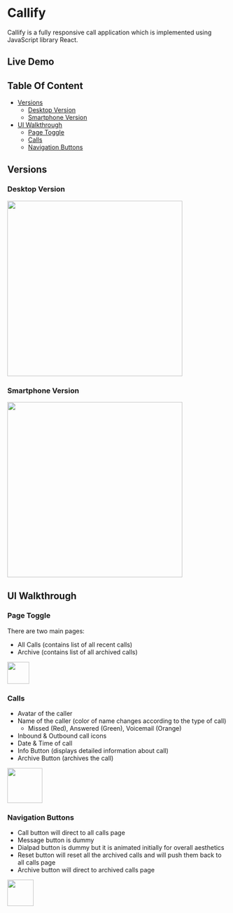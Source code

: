 # Callify

Callify is a fully responsive call application which is implemented using JavaScript library React.

## Live Demo

## Table Of Content
- [Versions](#version)
  - [Desktop Version](#desktop)
  - [Smartphone Version](#phone)
- [UI Walkthrough](#ui)
  - [Page Toggle](#page)
  - [Calls](#call)
  - [Navigation Buttons](#nav)

<a name="version"/>

## Versions
<a name="desktop"/>

### Desktop Version
<img src="../main/readmeImages/callifyDesktop.png"  height="400">
<a name="phone"/>

### Smartphone Version
<img src="../main/readmeImages/callifyMobile.png"  height="400">
<a name="ui"/>

## UI Walkthrough
<a name="page"/>

### Page Toggle
There are two main pages:
- All Calls (contains list of all recent calls)
- Archive (contains list of all archived calls)
<img src="../main/readmeImages/callifyPageToggle.png" height="50">
<a name="call"/>

### Calls
- Avatar of the caller
- Name of the caller (color of name changes according to the type of call)
  - Missed (Red), Answered (Green), Voicemail (Orange)
- Inbound & Outbound call icons
- Date & Time of call
- Info Button (displays detailed information about call)
- Archive Button (archives the call)
<img src="../main/readmeImages/callifyCalls.png" height="80">
<a name="nav"/>

### Navigation Buttons
- Call button will direct to all calls page
- Message button is dummy
- Dialpad button is dummy but it is animated initially for overall aesthetics
- Reset button will reset all the archived calls and will push them back to all calls page
- Archive button will direct to archived calls page
<img src="../main/readmeImages/callifyNavigation.png" height="60">


